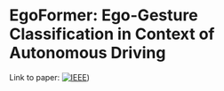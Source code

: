 # EgoFormer: Ego-Gesture Classification in Context of Autonomous Driving
 Link to paper: [![IEEE](https://www.vectorlogo.zone/logos/ieee/ieee-ar21.svg)](https://ieeexplore.ieee.org/document/10508297))
